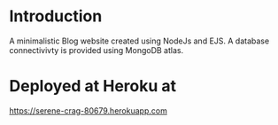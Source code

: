 # Introduction
A minimalistic Blog website created using NodeJs and EJS. A database connectivivty is provided using MongoDB atlas.

# Deployed at Heroku at
https://serene-crag-80679.herokuapp.com
